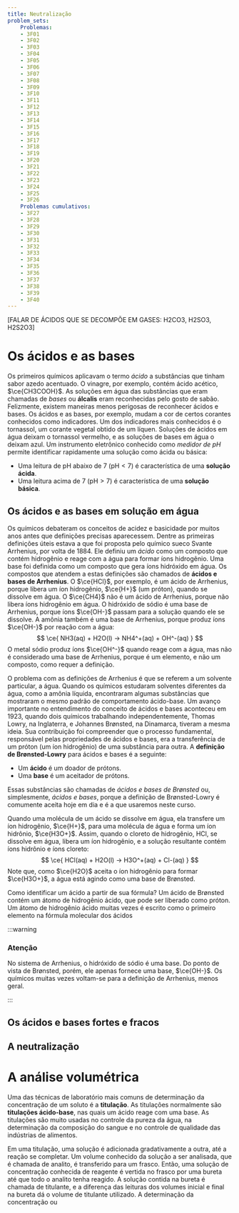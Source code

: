 ```yaml
---
title: Neutralização
problem_sets:
    Problemas:
    - 3F01
    - 3F02
    - 3F03
    - 3F04
    - 3F05
    - 3F06
    - 3F07
    - 3F08
    - 3F09
    - 3F10
    - 3F11
    - 3F12
    - 3F13
    - 3F14
    - 3F15
    - 3F16
    - 3F17
    - 3F18
    - 3F19
    - 3F20
    - 3F21
    - 3F22
    - 3F23
    - 3F24
    - 3F25
    - 3F26
    Problemas cumulativos:
    - 3F27
    - 3F28
    - 3F29
    - 3F30
    - 3F31
    - 3F32
    - 3F33
    - 3F34
    - 3F35
    - 3F36
    - 3F37
    - 3F38
    - 3F39
    - 3F40
---
```


[FALAR DE ÁCIDOS QUE SE DECOMPÕE EM GASES: H2CO3, H2SO3, H2S2O3]

# Os ácidos e as bases

Os primeiros químicos aplicavam o termo *ácido* a substâncias que tinham sabor azedo acentuado. O vinagre, por exemplo, contém ácido acético, $\ce{CH3COOH}$. As soluções em água das substâncias que eram chamadas de *bases* ou **álcalis** eram reconhecidas pelo gosto de sabão. Felizmente, existem maneiras menos perigosas de reconhecer ácidos e bases. Os ácidos e as bases, por exemplo, mudam a cor de certos corantes conhecidos como indicadores. Um dos indicadores mais conhecidos é o tornassol, um corante vegetal obtido de um líquen. Soluções de ácidos em água deixam o tornassol vermelho, e as soluções de bases em água o deixam azul. Um instrumento eletrônico conhecido como *medidor de pH* permite identificar rapidamente uma solução como ácida ou básica:

- Uma leitura de pH abaixo de $7$ ($\mathrm{pH} < 7$) é característica de uma **solução ácida**.
- Uma leitura acima de 7 ($\mathrm{pH} > 7$) é característica de uma **solução básica**.

## Os ácidos e as bases em solução em água

Os químicos debateram os conceitos de acidez e basicidade por muitos anos antes que definições precisas aparecessem. Dentre as primeiras definições úteis estava a que foi proposta pelo químico sueco Svante Arrhenius, por volta de 1884. Ele definiu um *ácido* como um composto que contém hidrogênio e reage com a água para formar íons hidrogênio. Uma base foi definida como um composto que gera íons hidróxido em água. Os compostos que atendem a estas definições são chamados de **ácidos e bases de Arrhenius**. O $\ce{HCl}$, por exemplo, é um ácido de Arrhenius, porque libera um íon hidrogênio, $\ce{H+}$ (um próton), quando se dissolve em água. O $\ce{CH4}$ não é um ácido de Arrhenius, porque não libera íons hidrogênio em água. O hidróxido de sódio é uma base de Arrhenius, porque íons $\ce{OH-}$ passam para a solução quando ele se dissolve. A amônia também é uma base de Arrhenius, porque produz íons $\ce{OH-}$ por reação com a água:
$$
    \ce{ NH3(aq) + H2O(l) -> NH4^+(aq) + OH^-(aq) }
$$
O metal sódio produz íons $\ce{OH^-}$ quando reage com a água, mas não é considerado uma base de Arrhenius, porque é um elemento, e não um composto, como requer a definição.

O problema com as definições de Arrhenius é que se referem a um solvente particular, a água. Quando os químicos estudaram solventes diferentes da água, como a amônia líquida, encontraram algumas substâncias que mostraram o mesmo padrão de comportamento ácido-base. Um avanço importante no entendimento do conceito de ácidos e bases aconteceu em 1923, quando dois químicos trabalhando independentemente, Thomas Lowry, na Inglaterra, e Johannes Brønsted, na Dinamarca, tiveram a mesma ideia. Sua contribuição foi compreender que o processo fundamental, responsável pelas propriedades de ácidos e bases, era a transferência de um próton (um íon hidrogênio) de uma substância para outra. A **definição de Brønsted-Lowry** para ácidos e bases é a seguinte:

- Um **ácido** é um doador de prótons.
- Uma **base** é um aceitador de prótons.

Essas substâncias são chamadas de *ácidos e bases de Brønsted* ou, simplesmente, *ácidos e bases*, porque a definição de Brønsted-Lowry é comumente aceita hoje em dia e é a que usaremos neste curso.

Quando uma molécula de um ácido se dissolve em água, ela transfere um íon hidrogênio, $\ce{H+}$, para uma molécula de água e forma um íon hidrônio, $\ce{H3O+}$. Assim, quando o cloreto de hidrogênio, HCl, se dissolve em água, libera um íon hidrogênio, e a solução resultante contém íons hidrônio e íons cloreto:
$$
    \ce{ HCl(aq) + H2O(l) -> H3O^+(aq) + Cl-(aq) }
$$
Note que, como $\ce{H2O}$ aceita o íon hidrogênio para formar $\ce{H3O+}$, a água está agindo como uma base de Brønsted.

Como identificar um ácido a partir de sua fórmula? Um ácido de Brønsted contém um átomo de hidrogênio ácido, que pode ser liberado como próton. Um átomo de hidrogênio ácido muitas vezes é escrito como o primeiro elemento na fórmula molecular dos ácidos

:::warning

### Atenção

No sistema de Arrhenius, o hidróxido de sódio é uma base. Do ponto de vista de Brønsted, porém, ele apenas fornece uma base, $\ce{OH-}$. Os químicos muitas vezes voltam-se para a definição de Arrhenius, menos geral.

:::

## Os ácidos e bases fortes e fracos

## A neutralização

# A análise volumétrica

Uma das técnicas de laboratório mais comuns de determinação da concentração de um soluto é a **titulação**. As titulações normalmente são **titulações ácido-base**, nas quais um ácido reage com uma base. As titulações são muito usadas no controle da pureza da água, na determinação da composição do sangue e no controle de qualidade das indústrias de alimentos.

Em uma titulação, uma solução é adicionada gradativamente a outra, até a reação se completar. Um volume conhecido da solução a ser analisada, que é chamada de analito, é transferido para um frasco. Então, uma solução de concentração conhecida de reagente é vertida no frasco por uma bureta até que todo o analito tenha reagido. A solução contida na bureta é chamada de titulante, e a diferença das leituras dos volumes inicial e final na bureta dá o volume de titulante utilizado. A determinação da concentração ou 
